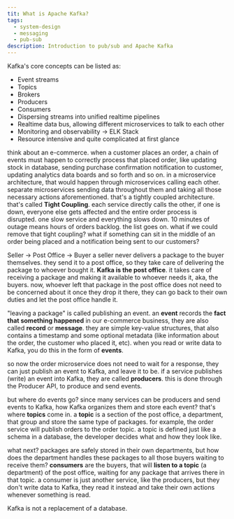 ```yaml
---
tit: What is Apache Kafka?
tags:
  - system-design
  - messaging
  - pub-sub
description: Introduction to pub/sub and Apache Kafka
---
```

Kafka's core concepts can be listed as:
- Event streams
- Topics
- Brokers
- Producers
- Consumers
- Dispersing streams into unified realtime pipelines
- Realtime data bus, allowing different microservices to talk to each other
- Monitoring and observability -> ELK Stack
- Resource intensive and quite complicated at first glance

think about an e-commerce. when a customer places an order, a chain of events must happen to correctly process that placed order, like updating stock in database, sending purchase confirmation notification to customer, updating analytics data boards and so forth and so on.
in a microservice architecture, that would happen through microservices calling each other. separate microservices sending data throughout them and taking all those necessary actions aforementioned. that's a tightly coupled architecture.
that's called **Tight Coupling**. each service directly calls the other, if one is down, everyone else gets affected and the entire order process is disrupted. one slow service and everything slows down. 10 minutes of outage means hours of orders backlog. the list goes on.
what if we could remove that tight coupling? what if something can sit in the middle of an order being placed and a notification being sent to our customers?

Seller -> Post Office -> Buyer
a seller never delivers a package to the buyer themselves. they send it to a post office, so they take care of delivering the package to whoever bought it. **Kafka is the post office**.
it takes care of receiving a package and making it available to whoever needs it, aka, the buyers. now, whoever left that package in the post office does not need to be concerned about it once they drop it there, they can go back to their own duties and let the post office handle it.

"leaving a package" is called publishing an event. an **event** records the **fact that something happened** in our e-commerce business, they are also called **record** or **message**. they are simple key-value structures, that also contains a timestamp and some optional metadata (like information about the order, the customer who placed it, etc).
when you read or write data to Kafka, you do this in the form of **events**.

so now the order microservice does not need to wait for a response, they can just publish an event to Kafka, and leave it to be. if a service publishes (write) an event into Kafka, they are called **producers**. this is done through the Producer API, to produce and send events.

but where do events go? since many services can be producers and send events to Kafka, how Kafka organizes them and store each event? that's where **topics** come in.
a **topic** is a section of the post office, a department, that group and store the same type of packages. for example, the order service will publish orders to the order topic. a topic is defined just like a schema in a database, the developer decides what and how they look like.

what next? packages are safely stored in their own departments, but how does the department handles these packages to all those buyers waiting to receive them?
**consumers** are the buyers, that will **listen to a topic** (a department) of the post office, waiting for any package that arrives there in that topic. 
a consumer is just another service, like the producers, but they don't write data to Kafka, they read it instead and take their own actions whenever something is read.

Kafka is not a replacement of a database.